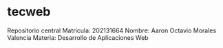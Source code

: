 # tecweb
Repositorio central
Matrícula:                  202131664
Nombre:                     Aaron Octavio Morales Valencia
Materia:                    Desarrollo de Aplicaciones Web
